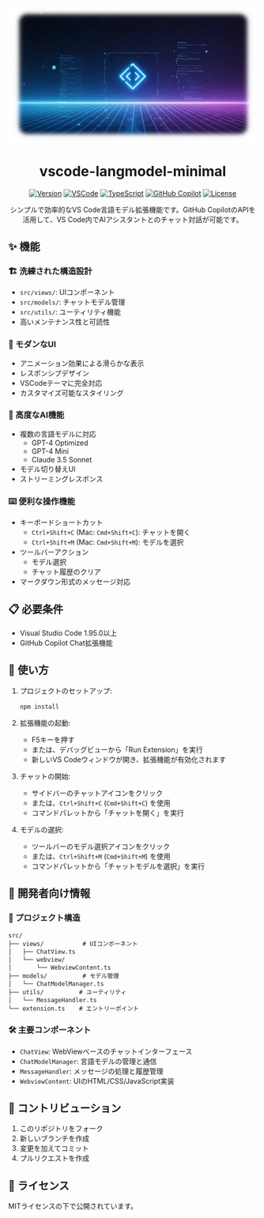 <div align="center">

![Header](assets/header.png)

# vscode-langmodel-minimal

[![Version](https://img.shields.io/badge/version-0.2.0-blue.svg?style=flat-square)](package.json)
[![VSCode](https://img.shields.io/badge/VS_Code-1.95.0+-373277.svg?style=flat-square&logo=visual-studio-code)](https://code.visualstudio.com/)
[![TypeScript](https://img.shields.io/badge/TypeScript-5.7.2-3178c6.svg?style=flat-square&logo=typescript)](https://www.typescriptlang.org/)
[![GitHub Copilot](https://img.shields.io/badge/GitHub_Copilot-Ready-2ea44f.svg?style=flat-square&logo=github)](https://github.com/features/copilot)
[![License](https://img.shields.io/badge/license-MIT-green.svg?style=flat-square)](LICENSE)

シンプルで効率的なVS Code言語モデル拡張機能です。GitHub CopilotのAPIを活用して、VS Code内でAIアシスタントとのチャット対話が可能です。

</div>

## ✨ 機能

### 🏗️ 洗練された構造設計
- `src/views/`: UIコンポーネント
- `src/models/`: チャットモデル管理
- `src/utils/`: ユーティリティ機能
- 高いメンテナンス性と可読性

### 🎨 モダンなUI
- アニメーション効果による滑らかな表示
- レスポンシブデザイン
- VSCodeテーマに完全対応
- カスタマイズ可能なスタイリング

### 🤖 高度なAI機能
- 複数の言語モデルに対応
  - GPT-4 Optimized
  - GPT-4 Mini
  - Claude 3.5 Sonnet
- モデル切り替えUI
- ストリーミングレスポンス

### ⌨️ 便利な操作機能
- キーボードショートカット
  - `Ctrl+Shift+C` (Mac: `Cmd+Shift+C`): チャットを開く
  - `Ctrl+Shift+M` (Mac: `Cmd+Shift+M`): モデルを選択
- ツールバーアクション
  - モデル選択
  - チャット履歴のクリア
- マークダウン形式のメッセージ対応

## 📋 必要条件

- Visual Studio Code 1.95.0以上
- GitHub Copilot Chat拡張機能

## 🚀 使い方

1. プロジェクトのセットアップ:
   ```bash
   npm install
   ```

2. 拡張機能の起動:
   - F5キーを押す
   - または、デバッグビューから「Run Extension」を実行
   - 新しいVS Codeウィンドウが開き、拡張機能が有効化されます

3. チャットの開始:
   - サイドバーのチャットアイコンをクリック
   - または、`Ctrl+Shift+C` (`Cmd+Shift+C`) を使用
   - コマンドパレットから「チャットを開く」を実行

4. モデルの選択:
   - ツールバーのモデル選択アイコンをクリック
   - または、`Ctrl+Shift+M` (`Cmd+Shift+M`) を使用
   - コマンドパレットから「チャットモデルを選択」を実行

## 🔧 開発者向け情報

### 📁 プロジェクト構造

```
src/
├── views/           # UIコンポーネント
│   ├── ChatView.ts
│   └── webview/
│       └── WebviewContent.ts
├── models/          # モデル管理
│   └── ChatModelManager.ts
├── utils/          # ユーティリティ
│   └── MessageHandler.ts
└── extension.ts    # エントリーポイント
```

### 🛠️ 主要コンポーネント

- `ChatView`: WebViewベースのチャットインターフェース
- `ChatModelManager`: 言語モデルの管理と通信
- `MessageHandler`: メッセージの処理と履歴管理
- `WebviewContent`: UIのHTML/CSS/JavaScript実装

## 📝 コントリビューション

1. このリポジトリをフォーク
2. 新しいブランチを作成
3. 変更を加えてコミット
4. プルリクエストを作成

## 📄 ライセンス

MITライセンスの下で公開されています。
